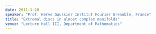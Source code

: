 ```yaml
---
date: 2011-1-20
speaker: "Prof. Herve Gaussier Institut Fourier Grenoble, France"
title: "Extremal discs in almost complex manifolds"
venue: "Lecture Hall III, Department of Mathematics"
---
```


